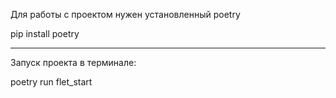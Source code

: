 Для работы с проектом нужен установленный poetry

pip install poetry

---

Запуск проекта в терминале:

poetry run flet_start